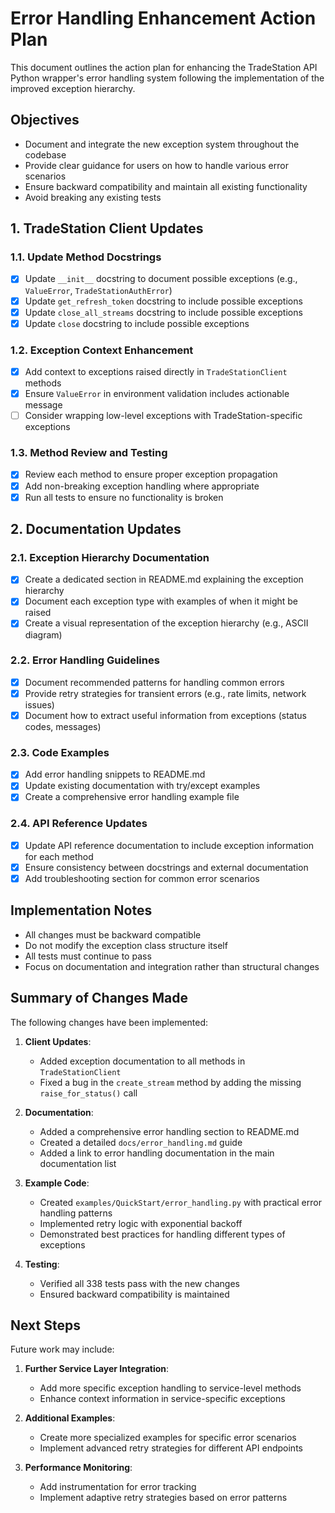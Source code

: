# Error Handling Enhancement Action Plan

This document outlines the action plan for enhancing the TradeStation API Python wrapper's error handling system following the implementation of the improved exception hierarchy.

## Objectives

- Document and integrate the new exception system throughout the codebase
- Provide clear guidance for users on how to handle various error scenarios
- Ensure backward compatibility and maintain all existing functionality
- Avoid breaking any existing tests

## 1. TradeStation Client Updates

### 1.1. Update Method Docstrings

- [x] Update `__init__` docstring to document possible exceptions (e.g., `ValueError`, `TradeStationAuthError`)
- [x] Update `get_refresh_token` docstring to include possible exceptions
- [x] Update `close_all_streams` docstring to include possible exceptions
- [x] Update `close` docstring to include possible exceptions

### 1.2. Exception Context Enhancement

- [x] Add context to exceptions raised directly in `TradeStationClient` methods
- [x] Ensure `ValueError` in environment validation includes actionable message
- [ ] Consider wrapping low-level exceptions with TradeStation-specific exceptions

### 1.3. Method Review and Testing

- [x] Review each method to ensure proper exception propagation
- [x] Add non-breaking exception handling where appropriate
- [x] Run all tests to ensure no functionality is broken

## 2. Documentation Updates

### 2.1. Exception Hierarchy Documentation

- [x] Create a dedicated section in README.md explaining the exception hierarchy
- [x] Document each exception type with examples of when it might be raised
- [x] Create a visual representation of the exception hierarchy (e.g., ASCII diagram)

### 2.2. Error Handling Guidelines

- [x] Document recommended patterns for handling common errors
- [x] Provide retry strategies for transient errors (e.g., rate limits, network issues)
- [x] Document how to extract useful information from exceptions (status codes, messages)

### 2.3. Code Examples

- [x] Add error handling snippets to README.md
- [x] Update existing documentation with try/except examples
- [x] Create a comprehensive error handling example file

### 2.4. API Reference Updates

- [x] Update API reference documentation to include exception information for each method
- [x] Ensure consistency between docstrings and external documentation
- [x] Add troubleshooting section for common error scenarios

## Implementation Notes

- All changes must be backward compatible
- Do not modify the exception class structure itself
- All tests must continue to pass
- Focus on documentation and integration rather than structural changes

## Summary of Changes Made

The following changes have been implemented:

1. **Client Updates**:
   - Added exception documentation to all methods in `TradeStationClient`
   - Fixed a bug in the `create_stream` method by adding the missing `raise_for_status()` call

2. **Documentation**:
   - Added a comprehensive error handling section to README.md
   - Created a detailed `docs/error_handling.md` guide
   - Added a link to error handling documentation in the main documentation list

3. **Example Code**:
   - Created `examples/QuickStart/error_handling.py` with practical error handling patterns
   - Implemented retry logic with exponential backoff
   - Demonstrated best practices for handling different types of exceptions

4. **Testing**:
   - Verified all 338 tests pass with the new changes
   - Ensured backward compatibility is maintained

## Next Steps

Future work may include:

1. **Further Service Layer Integration**:
   - Add more specific exception handling to service-level methods
   - Enhance context information in service-specific exceptions

2. **Additional Examples**:
   - Create more specialized examples for specific error scenarios
   - Implement advanced retry strategies for different API endpoints

3. **Performance Monitoring**:
   - Add instrumentation for error tracking
   - Implement adaptive retry strategies based on error patterns 